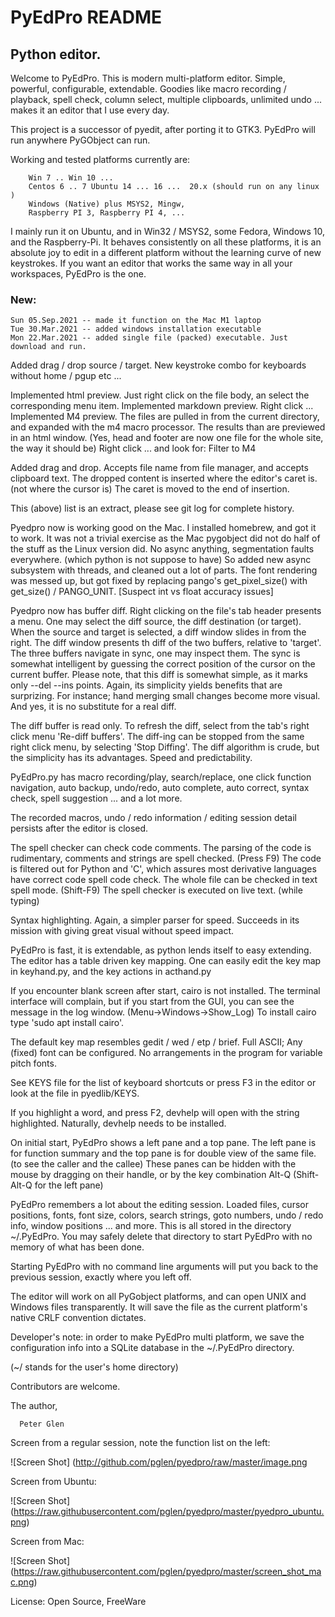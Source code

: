 #   PyEdPro README

## Python editor.

   Welcome to PyEdPro. This is modern multi-platform editor. Simple, powerful,
configurable, extendable. Goodies like macro recording / playback, spell check,
column select, multiple clipboards, unlimited undo ... makes it an editor
that I use every day.

 This project is a successor of pyedit, after porting it to GTK3. PyEdPro
 will run anywhere PyGObject can run.

  Working and tested platforms currently are:

        Win 7 .. Win 10 ...
        Centos 6 .. 7 Ubuntu 14 ... 16 ...  20.x (should run on any linux )
        Windows (Native) plus MSYS2, Mingw,
        Raspberry PI 3, Raspberry PI 4, ...

  I mainly run it on Ubuntu, and in Win32 / MSYS2, some Fedora, Windows 10,
and the Raspberry-Pi. It behaves consistently on all these platforms,
it is an absolute joy to edit in a different platform without the learning
curve of new keystrokes.  If you want an editor  that works the
same way in all your workspaces, PyEdPro is the one.

### New:

    Sun 05.Sep.2021 -- made it function on the Mac M1 laptop
    Tue 30.Mar.2021 -- added windows installation executable
    Mon 22.Mar.2021 -- added single file (packed) executable. Just download and run.

  Added drag / drop source / target. New keystroke combo for keyboards
 without home / pgup etc ...

  Implemented html preview. Just right click on the file body, an select the
corresponding menu item.
Implemented markdown preview. Right click ...
Implemented M4 preview. The files are pulled in from the current directory,
and expanded with the m4 macro processor. The results than are previewed
in an html window. (Yes, head and footer are now one file for the whole site,
the way it should be) Right click ... and look for: Filter to M4

  Added drag and drop. Accepts file name from file manager, and accepts clipboard text.
The dropped content is inserted where the editor's caret is. (not where the cursor is)
The caret is moved to the end of insertion.

 This (above) list is an extract, please see git log for complete history.

 Pyedpro now is working good on the Mac. I installed homebrew, and got it to work. It
was not a trivial exercise as the Mac pygobject did not do half of the stuff as the
Linux version did. No async anything, segmentation faults everywhere. (which python
is not suppose to have) So added new async subsystem with threads, and cleaned out
a lot of parts. The font rendering was messed up, but got fixed by replacing pango's
get_pixel_size() with get_size() / PANGO_UNIT. [Suspect int vs float accuracy issues]

  Pyedpro now has buffer diff. Right clicking on the file's tab header presents a menu.
One may select the diff source, the diff destination (or target). When the source and
target is selected, a diff window slides in from the right. The diff window presents
th diff of the two buffers, relative to 'target'. The three buffers navigate in sync,
one may inspect them. The sync is somewhat intelligent by guessing the correct
position of the cursor on the current buffer. Please note, that this diff is somewhat
simple, as it marks only --del --ins points. Again, its simplicity yields benefits
that are surprizing. For instance; hand merging small changes become more visual. And
yes, it is no substitute for a real diff.

 The diff buffer is read only. To refresh the diff, select
from the tab's right click menu 'Re-diff buffers'. The diff-ing can be stopped from the
same right click menu, by selecting 'Stop Diffing'. The diff algorithm is crude, but
the simplicity has its advantages. Speed and predictability.

  PyEdPro.py has macro recording/play, search/replace, one click function navigation,
auto backup, undo/redo, auto complete, auto correct, syntax check, spell suggestion
 ... and a lot more.

   The recorded macros, undo / redo information / editing session detail persists
 after the editor is closed.

 The spell checker can check code comments. The parsing of the code is
rudimentary,  comments and strings are spell checked. (Press F9) The code is filtered
out for Python and  'C', which assures most derivative languages have correct
code spell code check. The whole file can be checked in text spell mode.
(Shift-F9) The spell checker is executed on live text. (while typing)

  Syntax highlighting. Again, a simpler parser for speed. Succeeds in its mission with
giving great visual without speed impact.

  PyEdPro is fast, it is extendable, as python lends itself to easy extending. The
editor has a table driven key mapping. One can easily edit the key map in
keyhand.py, and the key actions in acthand.py

 If you encounter blank screen after start, cairo is not installed. The terminal interface
will complain, but if you start from the GUI, you can see the message in the
log window. (Menu->Windows->Show_Log) To install cairo type 'sudo apt install cairo'.

 The default key map resembles gedit / wed / etp / brief. Full ASCII;
 Any (fixed) font can be configured. No arrangements in the program for variable pitch fonts.

  See KEYS file for the list of keyboard shortcuts or press F3 in the
editor or look at the file in pyedlib/KEYS.

 If you highlight a word, and press F2, devhelp will open with the string highlighted. Naturally,
devhelp needs to be installed.

  On initial start, PyEdPro shows a left pane and a top pane. The left pane
is for function summary and the top pane is for double view of the same file.
(to see the caller and the callee) These panes can be hidden with the mouse by
dragging on their handle, or by the key combination Alt-Q (Shift-Alt-Q for
the left pane)

  PyEdPro remembers a lot about the editing session. Loaded files, cursor positions,
fonts, font size, colors, search strings, goto numbers, undo / redo info,
window positions ... and more.
 This is all stored in the directory ~/.PyEdPro. You may safely delete that
directory to start PyEdPro with no memory of what has been done.

  Starting PyEdPro with no command line arguments will put you back to the
previous session, exactly where you left off.

 The editor will work on all PyGobject platforms, and can open UNIX and Windows files
transparently. It will save the file as the current platform's native CRLF
convention dictates.

  Developer's note: in order to make PyEdPro multi platform, we save
the configuration info into a SQLite database in the ~/.PyEdPro directory.

(~/ stands for the user's home directory)

 Contributors are welcome.

The author,

      Peter Glen

Screen from a regular session, note the function list on the left:

![Screen Shot] (http://github.com/pglen/pyedpro/raw/master/image.png

Screen from Ubuntu:

![Screen Shot] (https://raw.githubusercontent.com/pglen/pyedpro/master/pyedpro_ubuntu.png)

Screen from Mac:

![Screen Shot] (https://raw.githubusercontent.com/pglen/pyedpro/master/screen_shot_mac.png)


License:    Open Source, FreeWare

